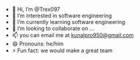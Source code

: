 - 👋 Hi, I’m @Trex097
- 👀 I’m interested in software engineering
- 🌱 I’m currently learning software engineering
- 💞️ I’m looking to collaborate on ...
- 📫 you can email me at kunalpro950@gmail.com
- 😄 Pronouns: he/him
- ⚡ Fun fact: we would make a great team

<!---
Trex097/Trex097 is a ✨ special ✨ repository because its `README.md` (this file) appears on your GitHub profile.
You can click the Preview link to take a look at your changes.
--->

